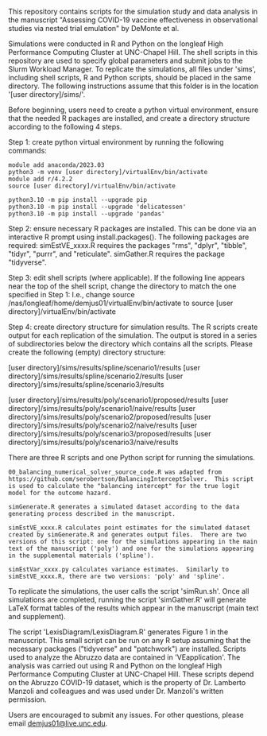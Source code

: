 This repository contains scripts for the simulation study and data analysis in the manuscript "Assessing COVID-19 vaccine effectiveness in observational studies via nested trial emulation" by DeMonte et al.

Simulations were conducted in R and Python on the longleaf High Performance Computing Cluster at UNC-Chapel Hill.  The shell scripts in this repository are used to specify global parameters and submit jobs to the Slurm Workload Manager.  To replicate the simulations, all files under 'sims', including shell scripts, R and Python scripts, should be placed in the same directory.  The following instructions assume that this folder is in the location '[user directory]/sims/'.

Before beginning, users need to create a python virtual environment, ensure that the needed R packages are installed, and create a directory structure according to the following 4 steps. 

Step 1: create python virtual environment by running the following commands:

```
module add anaconda/2023.03
python3 -m venv [user directory]/virtualEnv/bin/activate
module add r/4.2.2
source [user directory]/virtualEnv/bin/activate

python3.10 -m pip install --upgrade pip
python3.10 -m pip install --upgrade 'delicatessen'
python3.10 -m pip install --upgrade 'pandas'
```

Step 2: ensure necessary R packages are installed.
This can be done via an interactive R prompt using install.packages().  The following packages are required:
simEstVE_xxxx.R requires the packages "rms", "dplyr", "tibble", "tidyr", "purrr", and "reticulate".
simGather.R requires the package "tidyverse".

Step 3: edit shell scripts (where applicable).
If the following line appears near the top of the shell script, change the directory to match the one specified in Step 1:
I.e., change
source /nas/longleaf/home/demjus01/virtualEnv/bin/activate
to 
source [user directory]/virtualEnv/bin/activate

Step 4: create directory structure for simulation results.
The R scripts create output for each replication of the simulation.  The output is stored in a series of subdirectories below the directory which contains all the scripts.  Please create the following (empty) directory structure:

[user directory]/sims/results/spline/scenario1/results
[user directory]/sims/results/spline/scenario2/results
[user directory]/sims/results/spline/scenario3/results

[user directory]/sims/results/poly/scenario1/proposed/results
[user directory]/sims/results/poly/scenario1/naive/results
[user directory]/sims/results/poly/scenario2/proposed/results
[user directory]/sims/results/poly/scenario2/naive/results
[user directory]/sims/results/poly/scenario3/proposed/results
[user directory]/sims/results/poly/scenario3/naive/results
 
There are three R scripts and one Python script for running the simulations. 

	00_balancing_numerical_solver_source_code.R was adapted from https://github.com/serobertson/BalancingInterceptSolver.  This script is used to calculate the "balancing intercept" for the true logit model for the outcome hazard.

	simGenerate.R generates a simulated dataset according to the data generating process described in the manuscript. 

	simEstVE_xxxx.R calculates point estimates for the simulated dataset created by simGenerate.R and generates output files.  There are two versions of this script: one for the simulations appearing in the main text of the manuscript ('poly') and one for the simulations appearing in the supplemental materials ('spline').

	simEstVar_xxxx.py calculates variance estimates.  Similarly to simEstVE_xxxx.R, there are two versions: 'poly' and 'spline'. 

To replicate the simulations, the user calls the script 'simRun.sh'.  Once all simulations are completed, running the script 'simGather.R' will generate LaTeX format tables of the results which appear in the manuscript (main text and supplement).
	
The script 'LexisDiagram/LexisDiagram.R' generates Figure 1 in the manuscript.  This small script can be run on any R setup assuming that the necessary packages ("tidyverse" and "patchwork") are installed.  Scripts used to analyze the Abruzzo data are contained in 'VEapplication'.  The analysis was carried out using R and Python on the longleaf High Performance Computing Cluster at UNC-Chapel Hill.  These scripts depend on the Abruzzo COVID-19 dataset, which is the property of Dr. Lamberto Manzoli and colleagues and was used under Dr. Manzoli's written permission.  

Users are encouraged to submit any issues.  For other questions, please email demjus01@live.unc.edu.

